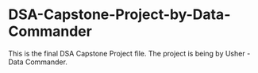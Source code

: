 # DSA-Capstone-Project-by-Data-Commander
This is the final DSA Capstone Project file. The project is being by Usher - Data Commander.
